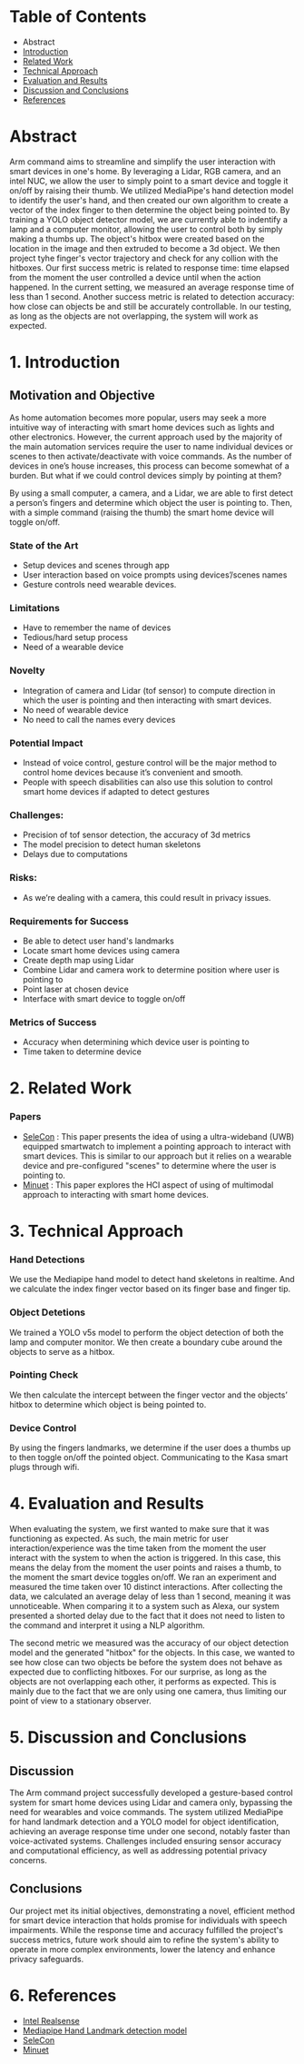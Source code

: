 # Table of Contents
* Abstract
* [Introduction](#1-introduction)
* [Related Work](#2-related-work)
* [Technical Approach](#3-technical-approach)
* [Evaluation and Results](#4-evaluation-and-results)
* [Discussion and Conclusions](#5-discussion-and-conclusions)
* [References](#6-references)

# Abstract

Arm command aims to streamline and simplify the user interaction with smart devices in one's home. By leveraging a Lidar, RGB camera, and an intel NUC, we allow the user to simply point to a smart device and toggle it on/off by raising their thumb.
We utilized MediaPipe's hand detection model to identify the user's hand, and then created our own algorithm to create a vector of the index finger to then determine the object being pointed to. By training a YOLO object detector model, we are currently able to indentify a lamp and a computer monitor, allowing the user to control both by simply making a thumbs up. The object's hitbox were created based on the location in the image and then extruded to become a 3d object. We then project tyhe finger's vector trajectory and check for any collion with the hitboxes.
Our first success metric is related to response time: time elapsed from the moment the user controlled a device until when the action happened. In the current setting, we measured an average response time of less than 1 second.
Another success metric is related to detection accuracy: how close can objects be and still be accurately controllable. In our testing, as long as the objects are not overlapping, the system will work as expected.

# 1. Introduction
## Motivation and Objective

As home automation becomes more popular, users may seek a more intuitive way of interacting with smart home devices such as lights and other electronics. However, the current approach used by the majority of the main automation services require the user to name individual devices or scenes to then activate/deactivate with voice commands. As the number of devices in one’s house increases, this process can become somewhat of a burden. But what if we could control devices simply by pointing at them?

By using a small computer, a camera, and a Lidar, we are able to first detect a person’s fingers and determine which object the user is pointing to. Then, with a simple command (raising the thumb) the smart home device will toggle on/off.

### State of the Art
- Setup devices and scenes through app
- User interaction based on voice prompts using devices’/scenes names 
- Gesture controls need wearable devices.

### Limitations
- Have to remember the name of devices
- Tedious/hard setup process
- Need of a wearable device
  

### Novelty
- Integration of camera and Lidar (tof sensor) to compute direction in which the user is pointing and then interacting with smart devices.
- No need of wearable device
- No need to call the names every devices

### Potential Impact
- Instead of voice control, gesture control will be the major method to control home devices because it’s convenient and smooth.
- People with speech disabilities can also use this solution to control smart home devices if adapted to detect gestures
  

### Challenges:
- Precision of tof sensor detection, the accuracy of 3d metrics
- The model precision to detect human skeletons
- Delays due to computations

### Risks:
- As we’re dealing with a camera, this could result in privacy issues.


### Requirements for Success

- Be able to detect user hand's landmarks
- Locate smart home devices using camera
- Create depth map using Lidar
- Combine Lidar and camera work to determine position where user is pointing to
- Point laser at chosen device
- Interface with smart device to toggle on/off


### Metrics of Success

- Accuracy when determining which device user is pointing to
- Time taken to determine device


# 2. Related Work
### Papers
- [SeleCon](https://ieeexplore.ieee.org/document/7946862) : This paper presents the idea of using a ultra-wideband (UWB) equipped smartwatch to implement a pointing approach to interact with smart devices. This is similar to our approach but it relies on a wearable device and pre-configured "scenes" to determine where the user is pointing to.
- [Minuet](https://dl.acm.org/doi/10.1145/3357251.3357581) : This paper explores the HCI aspect of using of multimodal approach to interacting with smart home devices.

# 3. Technical Approach
### Hand Detections
We use the Mediapipe hand model to detect hand skeletons in realtime. And we calculate the index finger vector based on its finger base and finger tip. 
### Object Detetions
We trained a YOLO v5s model to perform the object detection of both the lamp and computer monitor. We then create a boundary cube around the objects to serve as a hitbox.
### Pointing Check
We then calculate the intercept between the finger vector and the objects’ hitbox to determine which object is being pointed to.
### Device Control
By using the fingers landmarks, we determine if the user does a thumbs up to then toggle on/off the pointed object.
Communicating to the Kasa smart plugs through wifi.


# 4. Evaluation and Results
When evaluating the system, we first wanted to make sure that it was functioning as expected. As such, the main metric for user interaction/experience was the time taken from the moment the user interact with the system to when the action is triggered. In this case, this means the delay from the moment the user points and raises a thumb, to the moment the smart device toggles on/off. We ran an experiment and measured the time taken over 10 distinct interactions. After collecting the data, we calculated an average delay of less than 1 second, meaning it was unnoticeable. When comparing it to a system such as Alexa, our system presented a shorted delay due to the fact that it does not need to listen to the command and interpret it using a NLP algorithm.

The second metric we measured was the accuracy of our object detection model and the generated "hitbox" for the objects. In this case, we wanted to see how close can two objects be before the system does not behave as expected due to conflicting hitboxes. For our surprise, as long as the objects are not overlapping each other, it performs as expected. This is mainly due to the fact that we are only using one camera, thus limiting our point of view to a stationary observer.

# 5. Discussion and Conclusions
## Discussion
The Arm command project successfully developed a gesture-based control system for smart home devices using Lidar and camera only, bypassing the need for wearables and voice commands. The system utilized MediaPipe for hand landmark detection and a YOLO model for object identification, achieving an average response time under one second, notably faster than voice-activated systems. Challenges included ensuring sensor accuracy and computational efficiency, as well as addressing potential privacy concerns.

## Conclusions
Our project met its initial objectives, demonstrating a novel, efficient method for smart device interaction that holds promise for individuals with speech impairments. While the response time and accuracy fulfilled the project's success metrics, future work should aim to refine the system's ability to operate in more complex environments, lower the latency and enhance privacy safeguards. 
# 6. References

- [Intel Realsense](https://www.intelrealsense.com/developers/)
- [Mediapipe Hand Landmark detection model](https://github.com/google/mediapipe/blob/master/docs/solutions/hands.md)
- [SeleCon](https://ieeexplore.ieee.org/document/7946862)
- [Minuet](https://dl.acm.org/doi/10.1145/3357251.3357581)
